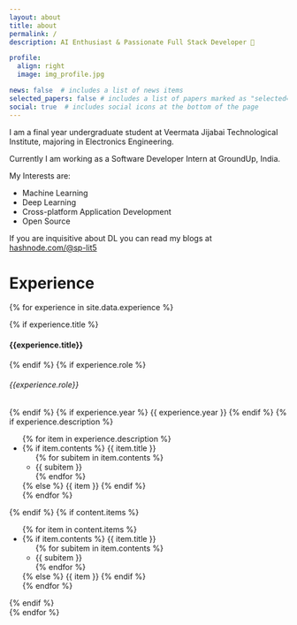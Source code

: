 ```yaml
---
layout: about
title: about
permalink: /
description: AI Enthusiast & Passionate Full Stack Developer 🚀

profile:
  align: right
  image: img_profile.jpg

news: false  # includes a list of news items
selected_papers: false # includes a list of papers marked as "selected={true}"
social: true  # includes social icons at the bottom of the page
---
```


I am a final year undergraduate student at Veermata Jijabai Technological Institute, majoring in Electronics Engineering. 

Currently I am working as a Software Developer Intern at GroundUp, India.

My Interests are:
* Machine Learning
* Deep Learning
* Cross-platform Application Development
* Open Source

If you are inquisitive about DL you can read my blogs at [hashnode.com/@sp-lit5](https://hashnode.com/@sp-lit5)

# Experience

{% for experience in site.data.experience %}
<div>
    {% if experience.title %}
    <h4 class="title font-weight-bold">{{experience.title}}</h4>
    {% endif %}
    {% if experience.role %}
    <h6 class="title font-weight-bold">{{experience.role}}</h6>
    {% endif %}
    {% if experience.year %}
    <span class="badge bg-dark font-weight-bold">
        {{ experience.year }}
    </span>
    {% endif %}
    {% if experience.description %}
        <ul class="items">
            {% for item in experience.description %}
                <li>
                    {% if item.contents %}
                        <span class="item-title">{{ item.title }}</span>
                        <ul class="subitems">
                        {% for subitem in item.contents %}
                            <li><span class="subitem">{{ subitem }}</span></li>
                        {% endfor %}
                        </ul>
                    {% else %}
                        <span class="item">{{ item }}</span>
                    {% endif %}
                </li>
            {% endfor %}
        </ul>
    {% endif %}
    {% if content.items %}
        <ul class="items">
            {% for item in content.items %}
                <li>
                    {% if item.contents %}
                        <span class="item-title">{{ item.title }}</span>
                        <ul class="subitems">
                        {% for subitem in item.contents %}
                            <li><span class="subitem">{{ subitem }}</span></li>
                        {% endfor %}
                        </ul>
                    {% else %}
                        <span class="item">{{ item }}</span>
                    {% endif %}
                </li>
            {% endfor %}
        </ul>
    {% endif %}
</div>
{% endfor %}